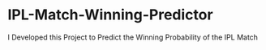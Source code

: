 # IPL-Match-Winning-Predictor
I Developed this Project to Predict the Winning Probability of the IPL Match
